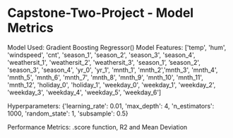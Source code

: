 # Capstone-Two-Project - Model Metrics

Model Used: Gradient Boosting Regressor()
Model Features: ['temp', 'hum', 'windspeed', 'cnt', 'season_1', 'season_2', 'season_3', 'season_4', 'weathersit_1', 'weathersit_2', 'weathersit_3', 'season_1’, ’season_2', 'season_3', 'season_4', 'yr_0', 'yr_1', 'mnth_1', 'mnth_2','mnth_3', 'mnth_4', 'mnth_5', 'mnth_6', 'mnth_7', 'mnth_8', 'mnth_9',
 'mnth_10', 'mnth_11', 'mnth_12', 'holiday_0', 'holiday_1', 'weekday_0',
 'weekday_1', 'weekday_2', 'weekday_3', 'weekday_4', 'weekday_5',
  'weekday_6']
		       

Hyperparameters:
{'learning_rate': 0.01,
 'max_depth': 4,
 'n_estimators': 1000,
 'random_state': 1,
 'subsample': 0.5}

Performance Metrics: .score function, R2 and Mean Deviation

